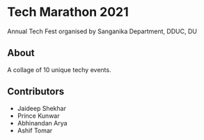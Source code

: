 # Tech Marathon 2021
Annual Tech Fest organised by Sanganika Department, DDUC, DU

## About
A collage of 10 unique techy events.

## Contributors
- Jaideep Shekhar
- Prince Kunwar
- Abhinandan Arya
- Ashif Tomar
